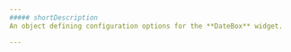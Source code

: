```yaml
---
##### shortDescription
An object defining configuration options for the **DateBox** widget.

---
```

